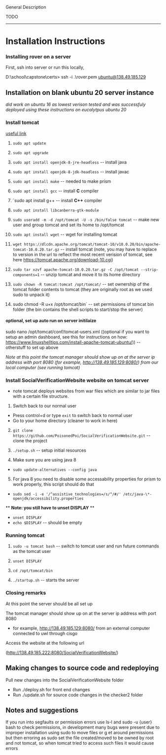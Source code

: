 General Description

TODO

---

# Installation Instructions


### Installing rover on a server

First, ssh into server or run this locally,

D:\school\capstone\certs> ssh -i .\rover.pem ubuntu@138.49.185.129

## Installation on blank ubuntu 20 server instance

*did work on ubuntu 16 as lowest verison tested and was successfuly deployed using these instructions on eucalytpus ubuntu 20*

### Install tomcat

[useful link](https://computingforgeeks.com/install-apache-tomcat-on-ubuntu-linux/#:~:text=%20Install%20Apache%20Tomcat%2010%20on%20Ubuntu%2020.04%7C18.04,Apache%20Tomcat%2010%20on%20Ubuntu%2020.04%2F18.04%20More%20)

1. `sudo apt update`

2. `sudo apt upgrade`

3. `sudo apt install openjdk-8-jre-headless` -- install java

4. `sudo apt install openjdk-8-jdk-headless` -- install javac

5. `sudo apt install make` -- needed to make prism

6. `sudo apt install gcc` -- install **C** compiler

7. `sudo apt install g++ -- install **C++** compiler

8. `sudo apt install libcanberra-gtk-module`

9. `sudo useradd -m -d /opt/tomcat -U -s /bin/false tomcat` -- make new user and group tomcat and set its home to /opt/tomcat

10. `sudo apt install wget` -- wget for installing tomcat

11. `wget https://dlcdn.apache.org/tomcat/tomcat-10/v10.0.20/bin/apache-tomcat-10.0.20.tar.gz` -- install tomcat (note, you may have to replace to version in the url to reflect the most recent verision of tomcat, see here https://tomcat.apache.org/download-10.cgi)

12. `sudo tar xzvf apache-tomcat-10.0.20.tar.gz -C /opt/tomcat --strip-components=1` -- unzip tomcat and move it to its home directory

13. `sudo chown -R tomcat:tomcat /opt/tomcat/` -- set ownership of the tomcat folder contents to tomcat (they are originally root as we used sudo to unpack it)

14. sudo chmod -R u+x /opt/tomcat/bin` -- set permissions of tomcat bin folder (the bin contains the shell scripts to start/stop the server)

#### optional, set up auto run on server initilaize
sudo nano /opt/tomcat/conf/tomcat-users.xml ((optional if you want to setup an admin dashboard, see this for instructions on how: https://www.linuxshelltips.com/install-apache-tomcat-ubuntu/))
-- otherstuff to set up above

*Note at this point the tomcat manager should show up on at the server ip address with port 8080 (for example, http://138.49.185.129:8080/) from our local computer (see running tomcat)*

### Install SocialVerificationWebsite website on tomcat server

- note tomcat deploys websites from war files which are similar to jar files with a certain file structure.

1. Switch back to our normal user
- Press control+d or type `exit` to switch back to normal user
- Go to your home directory (cleaner to work in here)

2. `git clone https://github.com/PoisonedPoi/SocialVerificationWebsite.git` -- clone the project

3. `./setup.sh` -- setup initial resources

4. Make sure you are using java 8
- `sudo update-alternatives --config java`

5. For java 8 you need to disable some accessability properties for prism to work properly, this script should do that
- `sudo sed -i -e '/^assistive_technologies=/s/^/#/' /etc/java-\*-openjdk/accessibility.properties`

\*\* **Note: you still have to unset DISPLAY** \*\*
- `unset DISPLAY`
- `echo $DISPLAY` -- should be empty

### Running tomcat

1. `sudo -u tomcat bash` -- switch to tomcat user and run future commands as the tomcat user

2. `unset DISPLAY`

3. `cd /opt/tomcat/bin`

4. `./startup.sh` -- starts the server

### Closing remarks

At this point the server should be all set up

The tomcat manager should show up on at the server ip address with port 8080 

- for example, http://138.49.185.129:8080/ from an external computer connected to uwl through cisgo

Access the website at the following url

(http://138.49.185.222:8080/SocialVerificationWebsite/)

## Making changes to source code and redeploying

Pull new changes into the SocialVerificationWebsite folder

- Run ./deploy.sh for front end changes
- Run ./update.sh for source code changes in the checker2 folder

## Notes and suggestions

If you run into segfaults or permission errors use ls-l and sudo -u {user} bash to check permissions, in development many bugs were present due to improper installation using sudo to move files or g et around permissions but then erroring as sudo set the file created/moved to be owned by root and not tomcat, so when tomcat tried to access such files it would cause errors
